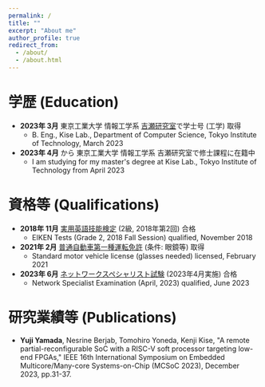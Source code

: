 ```yaml
---
permalink: /
title: ""
excerpt: "About me"
author_profile: true
redirect_from: 
  - /about/
  - /about.html
---
```


学歴 (Education)
======
* **2023年 3月** 東京工業大学 情報工学系 [吉瀬研究室](https://www.arch.cs.titech.ac.jp/)で学士号 (工学) 取得
  * B. Eng., Kise Lab., Department of Computer Science, Tokyo Institute of Technology, March 2023
* **2023年 4月** から 東京工業大学 情報工学系 吉瀬研究室で修士課程に在籍中
  * I am studying for my master's degree at Kise Lab., Tokyo Institute of Technology from April 2023

資格等 (Qualifications)
======
* **2018年 11月** [実用英語技能検定](https://www.eiken.or.jp/) (2級, 2018年第2回) 合格
  * EIKEN Tests (Grade 2, 2018 Fall Session) qualified, November 2018
* **2021年 2月** [普通自動車第一種運転免許](https://www.npa.go.jp/bureau/traffic/menkyo/index.html) (条件: 眼鏡等) 取得
  * Standard motor vehicle license (glasses needed) licensed, February 2021
* **2023年 6月** [ネットワークスペシャリスト試験](https://www.ipa.go.jp/shiken/kubun/nw.html) (2023年4月実施) 合格
  * Network Specialist Examination (April, 2023) qualified, June 2023

研究業績等 (Publications)
======
* **Yuji Yamada**, Nesrine Berjab, Tomohiro Yoneda, Kenji Kise, "A remote partial-reconfigurable SoC with a RISC-V soft processor targeting low-end FPGAs," IEEE 16th International Symposium on Embedded Multicore/Many-core Systems-on-Chip (MCSoC 2023), December 2023, pp.31-37.

